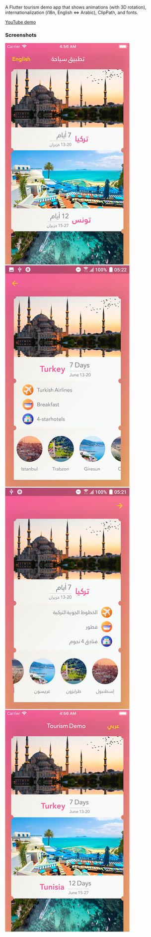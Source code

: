 
A Flutter tourism demo app that shows animations (with 3D rotation), internationalization (i18n, English <=> Arabic), ClipPath, and fonts.

[YouTube demo](https://youtu.be/31WL1ep1Ce8)

### Screenshots
![](art/sc1.png)
![](art/sc2.png)
![](art/sc3.png)
![](art/sc4.png)


<!-- ### Credits
-  -->